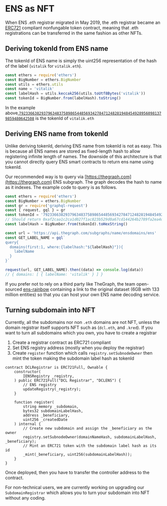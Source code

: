 # ENS as NFT

When ENS .eth registrar migrated in May 2019, the .eth registrar became an [ERC721](https://github.com/ensdomains/ens/blob/master/docs/ethregistrar.rst#id3) compliant nonfungable token contract, meaning that .eth registrations can be transferred in the same fashion as other NFTs.

## Deriving tokenId from ENS name

The tokenId of ENS name is simply the uint256 representation of the hash of the label \(`vitalik` for `vitalik.eth`\).

```javascript
const ethers = require('ethers')
const BigNumber = ethers.BigNumber
const utils = ethers.utils
const name = 'vitalik'
const labelHash = utils.keccak256(utils.toUtf8Bytes('vitalik'))
const tokenId = BigNumber.from(labelHash).toString()
```

In the example above,[`79233663829379634837589865448569342784712482819484549289560981379859480642508`](https://opensea.io/assets/0x57f1887a8bf19b14fc0df6fd9b2acc9af147ea85/79233663829379634837589865448569342784712482819484549289560981379859480642508) is the tokenId of `vitalik.eth`

## Deriving ENS name from tokenId

Unlike deriving tokenId, deriving ENS name from tokenId is not as easy. This is because all ENS names are stored as fixed-length hash to allow registering infinite length of names. The downside of this architecture is that you cannot directly query ENS smart contracts to return ens name using tokenId.

Our recommended way is to query via [https://thegraph.com](https://thegraph.com) ENS subgraph. The graph decodes the hash to name as it indexes. The example code to query is as follows.

```javascript
const ethers = require('ethers')
const BigNumber = ethers.BigNumber
const gr = require('graphql-request')
const { request, gql } = gr
const tokenId = '79233663829379634837589865448569342784712482819484549289560981379859480642508'
// Should return 0xaf2caa1c2ca1d027f1ac823b529d0a67cd144264b2789fa2ea4d63a67c7103cc
const labelHash = BigNumber.from(tokenId).toHexString()

const url = 'https://api.thegraph.com/subgraphs/name/ensdomains/ens'
const GET_LABEL_NAME = gql`
query{
  domains(first:1, where:{labelhash:"${labelHash}"}){
    labelName
  }
}`

request(url, GET_LABEL_NAME).then((data) => console.log(data))
// { domains: [ { labelName: 'vitalik' } ] }
```

If you prefer not to rely on a third party like TheGraph, the team open-sourced [ens-rainbow](https://github.com/graphprotocol/ens-rainbow) containing a link to the original dataset \(6GB with 133 million entities\) so that you can host your own ENS name decoding service.

## Turning subdomain into NFT

Currently, all the subdomains nor non `.eth` domains are not NFT, unless the domain registrar itself supports NFT such as \(`dcl.eth`, and `.kred`\). If you want to turn all subdomains which you own, you have to create a registrar

1. Create a registrar contract as ERC721 compliant
2. Set ENS registry address \(mostly when you deploy the registrar\)
3. Create `register` function which calls `registry.setSubnodeOwner` then mint the token making the subdomain label hash as tokenId

```text
contract DCLRegistrar is ERC721Full, Ownable {
    constructor(
        IENSRegistry _registry,
    ) public ERC721Full("DCL Registrar", "DCLENS") {
        // ENS registry
        updateRegistry(_registry);
    }

    function register(
        string memory _subdomain,
        bytes32 subdomainLabelHash,
        address _beneficiary,
        uint256 _createdDate
    ) internal {
        // Create new subdomain and assign the _beneficiary as the owner
        registry.setSubnodeOwner(domainNameHash, subdomainLabelHash, _beneficiary);
        // Mint an ERC721 token with the subdomain label hash as its id
        _mint(_beneficiary, uint256(subdomainLabelHash));
    }
}
```

Once deployed, then you have to transfer the controller address to the contract.

For non-technical users, we are currently working on upgrading our `SubdomainRegistrar` which allows you to turn your subdomain into NFT without any coding.

